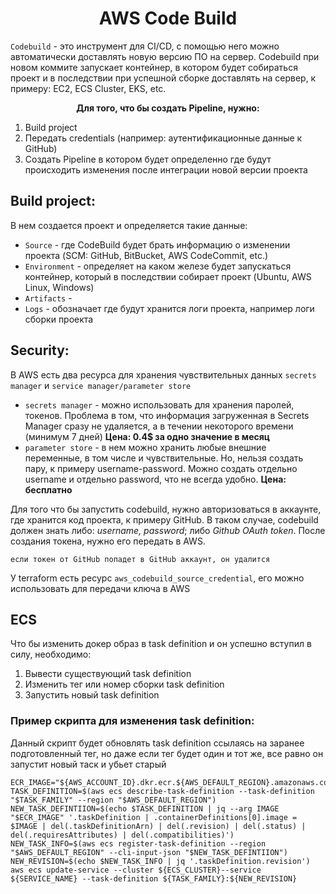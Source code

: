 # <div align="center">AWS Code Build</div>

`Codebuild` - это инструмент для CI/CD, с помощью него можно автоматически доставлять новую версию ПО на сервер. Codebuild при новом коммите запускает контейнер, в котором будет собираться проект и в последствии при успешной сборке доставлять на сервер, к примеру: EC2, ECS Cluster, EKS, etc.

<div align="center"><b>Для того, что бы создать Pipeline, нужно:</b></div>

1. Build project
2. Передать credentials (например: аутентификационные данные к GitHub)
3. Создать Pipeline в котором будет определенно где будут происходить изменения после интеграции новой версии проекта

## Build project:

В нем создается проект и определяется такие данные:

- `Source` - где CodeBuild будет брать информацию о изменении проекта (SCM: GitHub, BitBucket, AWS CodeCommit, etc.)
- `Environment` - определяет на каком железе будет запускаться контейнер, который в последствии собирает проект (Ubuntu, AWS Linux, Windows)
- `Artifacts` -
- `Logs` - обозначает где будут хранится логи проекта, например логи сборки проекта

## Security:

В AWS есть два ресурса для хранения чувствительных данных `secrets manager` и `service manager/parameter store`

- `secrets manager` - можно использовать для хранения паролей, токенов. Проблема в том, что информация загруженная в Secrets Manager сразу не удаляется, а в течении некоторого времени (минимум 7 дней) **Цена: 0.4$ за одно значение в месяц**
- `parameter store` - в нем можно хранить любые внешние переменные, в том числе и чувствительные. Но, нельзя создать пару, к примеру username-password. Можно создать отдельно username и отдельно password, что не всегда удобно. **Цена: бесплатно**

Для того что бы запустить codebuild, нужно авторизоваться в аккаунте, где хранится код проекта, к примеру GitHub. В таком случае, codebuild должен знать либо: _username, password_; либо _Github OAuth token_. После создания токена, нужно его передать в AWS.

```
если токен от GitHub попадет в GitHub аккаунт, он удалится
```

У terraform есть ресурс `aws_codebuild_source_credential`, его можно использовать для передачи ключа в AWS

## ECS

Что бы изменить докер образ в task definition и он успешно вступил в силу, необходимо:

1. Вывести существующий task definition
2. Изменить тег или номер сборки task definition
3. Запустить новый task definition

### Пример скрипта для изменения task definition:

Данный скрипт будет обновлять task definition ссылаясь на заранее подготовленный тег, но даже если тег будет один и тот же, все равно он запустит новый таск и убьет старый

```
ECR_IMAGE="${AWS_ACCOUNT_ID}.dkr.ecr.${AWS_DEFAULT_REGION}.amazonaws.com/${IMAGE_REPO_NAME}:${CODEBUILD_RESOLVED_SOURCE_VERSION}"
TASK_DEFINITION=$(aws ecs describe-task-definition --task-definition "$TASK_FAMILY" --region "$AWS_DEFAULT_REGION")
NEW_TASK_DEFINTIION=$(echo $TASK_DEFINITION | jq --arg IMAGE "$ECR_IMAGE" '.taskDefinition | .containerDefinitions[0].image = $IMAGE | del(.taskDefinitionArn) | del(.revision) | del(.status) | del(.requiresAttributes) | del(.compatibilities)')
NEW_TASK_INFO=$(aws ecs register-task-definition --region "$AWS_DEFAULT_REGION" --cli-input-json "$NEW_TASK_DEFINTIION")
NEW_REVISION=$(echo $NEW_TASK_INFO | jq '.taskDefinition.revision')
aws ecs update-service --cluster ${ECS_CLUSTER}--service ${SERVICE_NAME} --task-definition ${TASK_FAMILY}:${NEW_REVISION}
```
